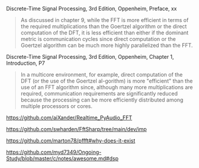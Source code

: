 Discrete-Time Signal Processing, 3rd Edition, Oppenheim, Preface, xx
>As discussed in chapter 9, while the FFT is more efficient in terms of the required multiplications than the Goertzel algorithm or the direct computation of the DFT, it is less efficient than either if the dominant metric is communication cycles since direct computation or the Goertzel algorithm can be much more highly parallelized than the FFT.

Discrete-Time Signal Processing, 3rd Edition, Oppenheim, Chapter 1, Introduction, P7
>In a multicore environment, for example, direct computation of the DFT (or the use of the Goertzel al-gorithm) is more "efficient" than the use of an FFT algorithm since, although many more multiplications are required, communication requirements are significantly reduced because the processing can be more efficiently distributed among multiple processors or cores.

https://github.com/aiXander/Realtime_PyAudio_FFT

https://github.com/swharden/FftSharp/tree/main/dev/imp

https://github.com/marton78/pffft#why-does-it-exist

https://github.com/myd7349/Ongoing-Study/blob/master/c/notes/awesome.md#dsp
